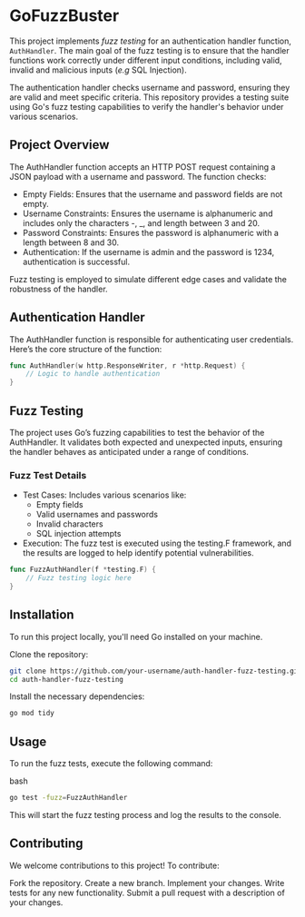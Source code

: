 # GoFuzzBuster 

This project implements *fuzz testing* for an authentication handler function, `AuthHandler`. The main goal of the fuzz testing is to ensure that the handler functions work correctly under different input conditions, including valid, invalid and malicious inputs (*e.g* SQL Injection).

The authentication handler checks username and password, ensuring they are valid and meet specific criteria. This repository provides a testing suite using Go's fuzz testing capabilities to verify the handler's behavior under various scenarios.

## Project Overview
The AuthHandler function accepts an HTTP POST request containing a JSON payload with a username and password. The function checks:
- Empty Fields: Ensures that the username and password fields are not empty.
- Username Constraints: Ensures the username is alphanumeric and includes only the characters -, _, and length between 3 and 20.
- Password Constraints: Ensures the password is alphanumeric with a length between 8 and 30.
- Authentication: If the username is admin and the password is 1234, authentication is successful.

Fuzz testing is employed to simulate different edge cases and validate the robustness of the handler.

## Authentication Handler
The AuthHandler function is responsible for authenticating user credentials. Here’s the core structure of the function:

```go
func AuthHandler(w http.ResponseWriter, r *http.Request) {
    // Logic to handle authentication
}
```

## Fuzz Testing
The project uses Go’s fuzzing capabilities to test the behavior of the AuthHandler. It validates both expected and unexpected inputs, ensuring the handler behaves as anticipated under a range of conditions.

### Fuzz Test Details
- Test Cases: Includes various scenarios like:
  - Empty fields
  - Valid usernames and passwords
  - Invalid characters
  - SQL injection attempts
- Execution: The fuzz test is executed using the testing.F framework, and the results are logged to help identify potential vulnerabilities.

```go
func FuzzAuthHandler(f *testing.F) {
    // Fuzz testing logic here
} 
```

## Installation
To run this project locally, you'll need Go installed on your machine.

Clone the repository:
```bash
git clone https://github.com/your-username/auth-handler-fuzz-testing.git
cd auth-handler-fuzz-testing
```
Install the necessary dependencies:
```bash
go mod tidy
```
## Usage
To run the fuzz tests, execute the following command:

bash
```bash
go test -fuzz=FuzzAuthHandler
```
This will start the fuzz testing process and log the results to the console.

## Contributing
We welcome contributions to this project! To contribute:

Fork the repository.
Create a new branch.
Implement your changes.
Write tests for any new functionality.
Submit a pull request with a description of your changes.
